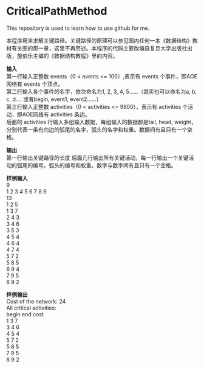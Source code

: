 # CriticalPathMethod
This repository is used to learn how to use github for me.

本程序用来求解关键路径。关键路径的原理可以参见国内任何一本《数据结构》教材有关图的那一章，这里不再赘述。本程序的代码主要改编自复旦大学出版社出版，施伯乐主编的《数据结构教程》里的内容。

**输入**  
第一行输入正整数 events（0 < events <= 100）,表示有 events 个事件，即AOE网络有 events 个顶点。  
第二行输入各个事件的名字，依次命名为1, 2, 3, 4, 5......（其实也可以命名为a, b, c, d.... 或者begin, event1, event2......）  
第三行输入正整数 activities（0 < activities <= 9800），表示有 activities 个活动，即AOE网络有 activities 条边。  
后面的 activities 行输入多组输入数据，每组输入的数据都是tail, head, weight，分别代表一条有向边的弧尾的名字，弧头的名字和权重。数据间有且只有一个空格。

**输出**  
第一行输出关键路径的长度
后面几行输出所有关键活动，每一行输出一个关键活动的弧尾的编号，弧头的编号和权重。数字与数字间有且只有一个空格。

**样例输入**  
9  
1 2 3 4 5 6 7 8 9  
13  
1 2 5  
1 3 7  
2 4 3  
3 4 6  
3 5 3  
4 5 4  
4 6 4  
4 7 4  
5 7 2  
5 8 5  
6 9 4  
7 9 5  
8 9 2  

**样例输出**  
Cost of the network: 24  
All critical activities:  
begin   end     cost      
1       3       7         
3       4       6         
4       5       4         
5       7       2         
5       8       5         
7       9       5         
8       9       2  

